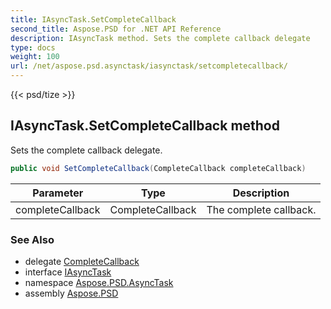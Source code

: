 ```yaml
---
title: IAsyncTask.SetCompleteCallback
second_title: Aspose.PSD for .NET API Reference
description: IAsyncTask method. Sets the complete callback delegate
type: docs
weight: 100
url: /net/aspose.psd.asynctask/iasynctask/setcompletecallback/
---
```

{{< psd/tize >}}
## IAsyncTask.SetCompleteCallback method

Sets the complete callback delegate.

```csharp
public void SetCompleteCallback(CompleteCallback completeCallback)
```

| Parameter | Type | Description |
| --- | --- | --- |
| completeCallback | CompleteCallback | The complete callback. |

### See Also

* delegate [CompleteCallback](../../completecallback/)
* interface [IAsyncTask](../)
* namespace [Aspose.PSD.AsyncTask](../../iasynctask/)
* assembly [Aspose.PSD](../../../)


